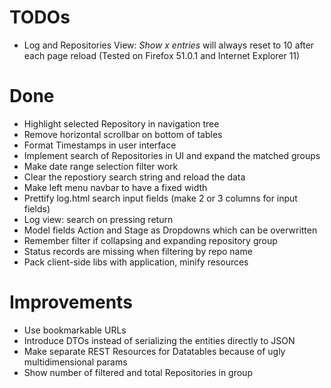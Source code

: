 TODOs
=====
* Log and Repositories View: _Show x entries_ will always reset to 10 after each page reload (Tested on Firefox 51.0.1 and Internet Explorer 11)

Done
====
* Highlight selected Repository in navigation tree
* Remove horizontal scrollbar on bottom of tables
* Format Timestamps in user interface
* Implement search of Repositories in UI and expand the matched groups
* Make date range selection filter work
* Clear the repostiory search string and reload the data
* Make left menu navbar to have a fixed width
* Prettify log.html search input fields (make 2 or 3 columns for input fields)
* Log view: search on pressing return
* Model fields Action and Stage as Dropdowns which can be overwritten
* Remember filter if collapsing and expanding repository group
* Status records are missing when filtering by repo name
* Pack client-side libs with application, minify resources

Improvements
============
* Use bookmarkable URLs
* Introduce DTOs instead of serializing the entities directly to JSON
* Make separate REST Resources for Datatables because of ugly multidimensional params
* Show number of filtered and total Repositories in group
